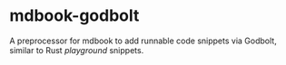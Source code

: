 # mdbook-godbolt

A preprocessor for mdbook to add runnable code snippets via Godbolt, similar to Rust
*playground* snippets.

